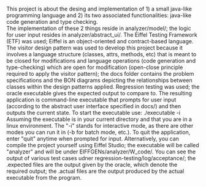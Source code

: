 This project is about the desing and implementation of 1) a small java-like programming language and
2) its two associated functionalities: java-like code generation and type checking.  
The implementation of these 2 things reside in analyzer/model/; the logic for user input resides in
analyzer/abstract_ui/.
The Eiffel Testing Framework (ETF) was used; Eiffel is an object-oriented and contract-based
language.
The visitor design pattern was used to develop this project because it involves a language structure
(classes, attrs, methods, etc) that is meant to be closed for modifications and language
operations (code generation and type-checking) which are open for modification (open-close principle
required to apply the visitor pattern); the docs folder contains the problem specifications and the
BON diagrams depicting the relationships between classes within the design patterns applied.
Regression testing was used; the oracle executable gives the expected output to compare to.
The resulting application is command-line executable that prompts for user input (according to the
abstract user interface specified in docs/) and then outputs the current state.
To start the executable use: 
    ./executable -i 
Assuming the executable is in your current directory and that you are in a linux environment.
The "-i" stands for interactive mode, as there are other modes you can run it in (-b for batch mode,
etc.).
To quit the application, enter "quit" anytime when prompted for input.
Alternatively, you can compile the project yourself using Eiffel Studio; the executable will be
called "analyzer" and will be under EIFFGENs/analyzer/W_code/.
You can see the output of various test cases udner regression-testing/log/acceptance/; the .expected
files are the output given by the oracle, which denote the required output; the .actual files are
the output produced by the actual executable from the program.
